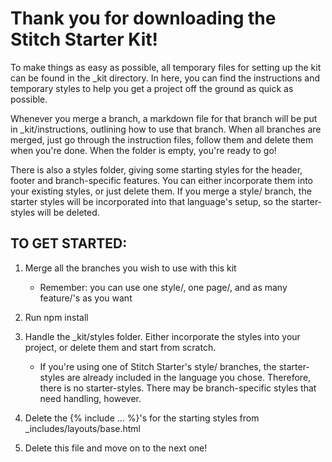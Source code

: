 # Thank you for downloading the Stitch Starter Kit!

To make things as easy as possible, all temporary files for setting up the kit can be found in the \_kit directory. In
here, you can find the instructions and temporary styles to help you get a project off the ground as quick as possible.

Whenever you merge a branch, a markdown file for that branch will be put in \_kit/instructions, outlining how to use
that branch. When all branches are merged, just go through the instruction files, follow them and delete them when
you're done. When the folder is empty, you're ready to go!

There is also a styles folder, giving some starting styles for the header, footer and branch-specific features. You can
either incorporate them into your existing styles, or just delete them. If you merge a style/ branch, the starter styles
will be incorporated into that language's setup, so the starter-styles will be deleted.

## TO GET STARTED:

1. Merge all the branches you wish to use with this kit

   - Remember: you can use one style/, one page/, and as many feature/'s as you want

2. Run npm install

3. Handle the \_kit/styles folder. Either incorporate the styles into your project, or delete them and start from
   scratch.

   - If you're using one of Stitch Starter's style/ branches, the starter-styles are already included in the language
     you chose. Therefore, there is no starter-styles. There may be branch-specific styles that need handling, however.

4. Delete the {% include ... %}'s for the starting styles from \_includes/layouts/base.html

5. Delete this file and move on to the next one!
